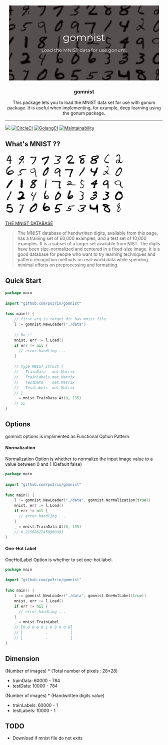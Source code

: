 <p align="center">
  <img src="./static/gomnist.png" width="480px">
  <h3 align="center">gomnist</h3>
  <p align="center">This package lets you to load the MNIST data set for use with gonum package. It is useful when implementing, for example, deep learning using the gonum package.</p>
</p>

---
<img src="https://img.shields.io/badge/go-v1.12-blue.svg"/> [![CircleCI](https://circleci.com/gh/po3rin/gomnist.svg?style=shield)](https://circleci.com/gh/po3rin/llb2dot) [![GolangCI](https://golangci.com/badges/github.com/po3rin/gomnist.svg)](https://golangci.com) [![Maintainability](https://api.codeclimate.com/v1/badges/7c29dd3d56a623ba729e/maintainability)](https://codeclimate.com/github/po3rin/gomnist/maintainability)

## What's MNIST ??

<img src="./static/mnist.png">

[THE MNIST DATABASE](http://yann.lecun.com/exdb/mnist/)

 > The MNIST database of handwritten digits, available from this page, has a training set of 60,000 examples, and a test set of 10,000 examples. It is a subset of a larger set available from NIST. The digits have been size-normalized and centered in a fixed-size image. It is a good database for people who want to try learning techniques and pattern recognition methods on real-world data while spending minimal efforts on preprocessing and formatting.

## Quick Start

```go
package main

import "github.com/po3rin/gomnist"

func main() {
    // first arg is target dir has mnist file.
    l := gomnist.NewLoader("./data")

    // Do !!
    mnist, err := l.Load()
    if err != nil {
      // error handling ...
    }

    // type MNIST struct {
    //   TrainData   mat.Matrix
    //   TrainLabels mat.Matrix
    //   TestData    mat.Matrix
    //   TestLabels  mat.Matrix
    // }
    _ = mnist.TrainData.At(0, 135)
    // 55
}
```

## Options

gomnist options is implimented as Functional Option Pattern.

#### Normalization

Normalization Option is whether to normalize the input image value to a value between 0 and 1 (Default false)

```go
package main

import "github.com/po3rin/gomnist"

func main() {
    l := gomnist.NewLoader("./data", gomnist.Normalization(true))
    mnist, err := l.Load()
    if err != nil {
      // error handling ...
    }
    _ = mnist.TrainData.At(0, 135)
    // 0.21568627450980393
}
```

#### One-Hot Label

OneHotLabel Option is whether to set one-hot label.

```go
package main

import "github.com/po3rin/gomnist"

func main() {
    l := gomnist.NewLoader("./data", gomnist.OneHotLabel(true))
    mnist, err := l.Load()
    if err != nil {
      // error handling ...
    }
    _ = mnist.TrainLabel
    // ⎡0 0 0 0 0 1 0 0 0 0 0⎤
    // ⎢          .          ⎥
    // ⎣          .          ⎦
}
```

## Dimension

(Number of images) * (Total number of pixels : 28*28)
* trainData:   60000 - 784
* testData:    10000 - 784

(Number of images) * (Handwritten digits value)
* trainLabels: 60000 - 1
* testLabels:  10000 - 1

## TODO
* Download if mnist file do not exits
